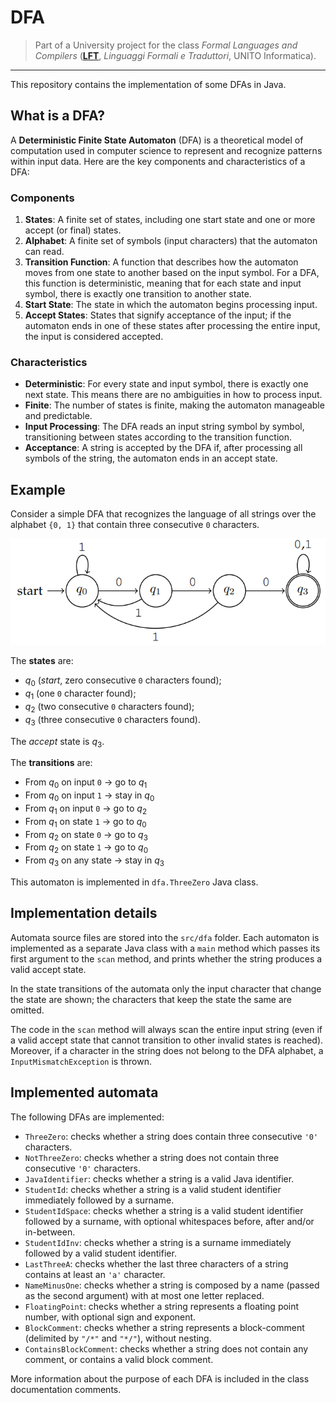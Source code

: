 # DFA

> Part of a University project for the class _Formal Languages and Compilers_ (**[LFT](https://laurea.informatica.unito.it/do/corsi.pl/Show?_id=tzye)**, *Linguaggi Formali e Traduttori*, UNITO Informatica).
---
This repository contains the implementation of some DFAs in Java.

## What is a DFA?

A **Deterministic Finite State Automaton** (DFA) is a theoretical model of computation used in computer science to
represent and recognize patterns within input data. Here are the key components and characteristics of a DFA:

### Components

1. **States**: A finite set of states, including one start state and one or more accept (or final) states.
2. **Alphabet**: A finite set of symbols (input characters) that the automaton can read.
3. **Transition Function**: A function that describes how the automaton moves from one state to another based on the
   input symbol. For a DFA, this function is deterministic, meaning that for each state and input symbol, there is
   exactly one transition to another state.
4. **Start State**: The state in which the automaton begins processing input.
5. **Accept States**: States that signify acceptance of the input; if the automaton ends in one of these states after
   processing the entire input, the input is considered accepted.

### Characteristics

- **Deterministic**: For every state and input symbol, there is exactly one next state. This means there are no
  ambiguities in how to process input.
- **Finite**: The number of states is finite, making the automaton manageable and predictable.
- **Input Processing**: The DFA reads an input string symbol by symbol, transitioning between states according to the
  transition function.
- **Acceptance**: A string is accepted by the DFA if, after processing all symbols of the string, the automaton ends in
  an accept state.

## Example

Consider a simple DFA that recognizes the language of all strings over the alphabet `{0, 1}` that contain three
consecutive `0` characters.

![](.media/dfa1.png)

The **states** are:

+ $q_0$ (_start_, zero consecutive `0` characters found);
+ $q_1$ (one `0` character found);
+ $q_2$ (two consecutive `0` characters found);
+ $q_3$ (three consecutive `0` characters found).

The _accept_ state is $q_3$.

The **transitions** are:

+ From $q_0$ on input `0` → go to $q_1$
+ From $q_0$ on input `1` → stay in $q_0$
+ From $q_1$ on input `0` → go to $q_2$
+ From $q_1$ on state `1` → go to $q_0$
+ From $q_2$ on state `0` → go to $q_3$
+ From $q_2$ on state `1` → go to $q_0$
+ From $q_3$ on any state → stay in $q_3$

This automaton is implemented in `dfa.ThreeZero` Java class.

## Implementation details

Automata source files are stored into the `src/dfa` folder.
Each automaton is implemented as a separate Java class with a `main` method which passes its first argument to the
`scan`
method, and prints whether the string produces a valid accept state.

In the state transitions of the automata only the input character that change the state are shown; the characters that
keep the state the same are omitted.

The code in the `scan` method will always scan the entire input string (even if a valid accept state that cannot
transition
to other invalid states is reached). Moreover, if a character in the string does not belong to the DFA alphabet, a
`InputMismatchException` is thrown.

## Implemented automata

The following DFAs are implemented:

+ `ThreeZero`: checks whether a string does contain three consecutive `'0'` characters.
+ `NotThreeZero`: checks whether a string does not contain three consecutive `'0'` characters.
+ `JavaIdentifier`: checks whether a string is a valid Java identifier.
+ `StudentId`: checks whether a string is a valid student identifier immediately followed by a surname.
+ `StudentIdSpace`: checks whether a string is a valid student identifier followed by a surname, with optional
  whitespaces before, after and/or in-between.
+ `StudentIdInv`: checks whether a string is a surname immediately followed by a valid student identifier.
+ `LastThreeA`: checks whether the last three characters of a string contains at least an `'a'` character.
+ `NameMinusOne`: checks whether a string is composed by a name (passed as the second argument) with at most one letter
  replaced.
+ `FloatingPoint`: checks whether a string represents a floating point number, with optional sign and exponent.
+ `BlockComment`: checks whether a string represents a block-comment (delimited by `"/*"` and `"*/"`), without nesting.
+ `ContainsBlockComment`: checks whether a string does not contain any comment, or contains a valid block comment.

More information about the purpose of each DFA is included in the class documentation comments.
